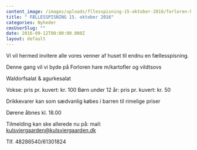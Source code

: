 ```yaml
---
content_image: /images/uploads/fllesspisning-15-oktober-2016/forloren-hare.jpg
title: " FÆLLESSPISNING 15. oktober 2016"
categories: Nyheder
cmsUserSlug: ""
date: 2016-09-12T00:00:00.000Z
layout: default
---
```


      
Vi vil hermed invitere alle vores venner af huset til endnu en fællesspisning.

Denne gang vil vi byde på
Forloren hare m/kartofler og vildtsovs

Waldorfsalat & agurkesalat

Vokse: 			pris pr. kuvert: kr. 100
Børn under 12 år: 	pris pr. kuvert: kr. 50 

Drikkevarer kan som sædvanlig købes i barren til rimelige priser

Dørene åbnes kl. 18.00

Tilmelding kan ske allerede nu på:
mail: kulsviergaarden@kulsviergaarden.dk

Tlf. 48286540/61301824